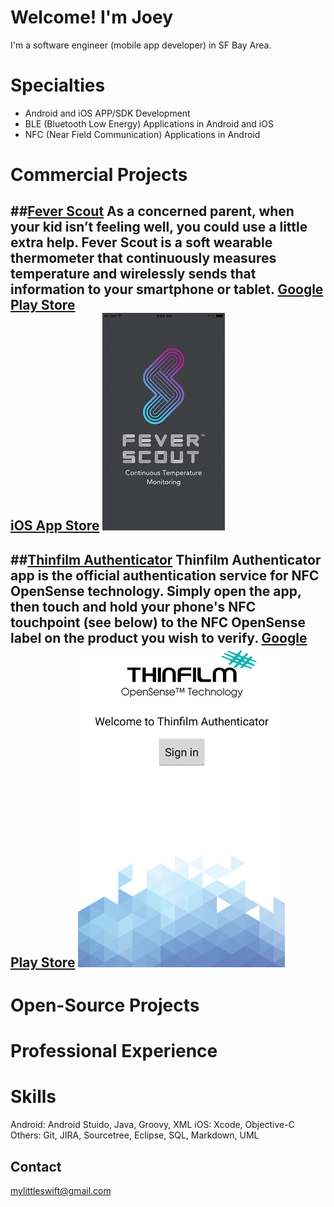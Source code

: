 # Welcome! I'm Joey

I'm a software engineer (mobile app developer) in SF Bay Area.

# Specialties
  * Android and iOS APP/SDK Development
  * BLE (Bluetooth Low Energy) Applications in Android and iOS
  * NFC (Near Field Communication) Applications in Android

# Commercial Projects

##[Fever Scout](https://feverscout.com)
As a concerned parent, when your kid isn’t feeling well, you could use a little extra help. Fever Scout is a soft wearable thermometer that continuously measures temperature and wirelessly sends that information to your smartphone or tablet.
[Google Play Store](https://play.google.com/store/apps/details?id=com.vivalnk.feverscout&hl=en)       
[iOS App Store](https://itunes.apple.com/us/app/fever-scout/id1095852565?mt=8)
![Alt Text](https://github.com/Mylittleswift/mylittleswift.github.io/blob/master/image/feverscout.jpeg)
-------------------------

##[Thinfilm Authenticator](http://thinfilm.no/products-nfc-solutions/)
Thinfilm Authenticator app is the official authentication service for NFC OpenSense technology. Simply open the app, then touch and hold your phone's NFC touchpoint (see below) to the NFC OpenSense label on the product you wish to verify.
[Google Play Store](https://play.google.com/store/apps/details?id=no.thinfilm.opensenseauth&hl=en)
![Alt Text](https://github.com/Mylittleswift/mylittleswift.github.io/blob/master/image/thinfilm.png)
------------------

# Open-Source Projects



# Professional Experience



# Skills
Android: Android Stuido, Java, Groovy, XML
iOS: Xcode, Objective-C
Others: Git, JIRA, Sourcetree, Eclipse, SQL, Markdown, UML 

## Contact
<mylittleswift@gmail.com>
